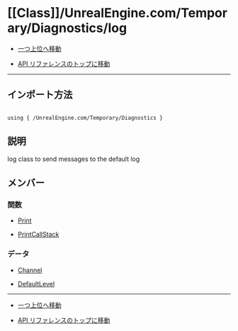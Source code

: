 # [[Class]]/UnrealEngine.com/Temporary/Diagnostics/log

- [一つ上位へ移動](../main.md)

- [API リファレンスのトップに移動](/main.md)

---

## インポート方法

```verse

using { /UnrealEngine.com/Temporary/Diagnostics }

```

## 説明

log class to send messages to the default log

## メンバー

### 関数

- [Print](./F_Print/main.md)

- [PrintCallStack](./F_PrintCallStack/main.md)

### データ

- [Channel](./D_Channel/main.md)

- [DefaultLevel](./D_DefaultLevel/main.md)

---

- [一つ上位へ移動](../main.md)

- [API リファレンスのトップに移動](/main.md)
